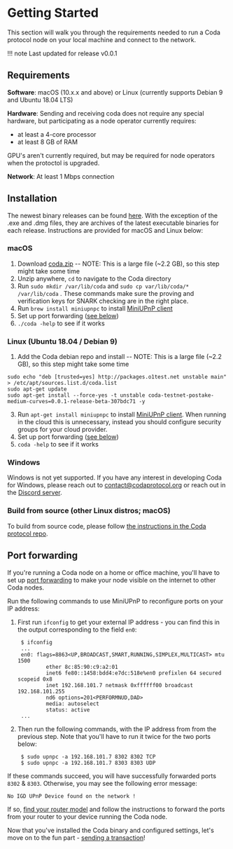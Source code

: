 # Getting Started

This section will walk you through the requirements needed to run a Coda protocol node on your local machine and connect to the network.

!!! note
    Last updated for release v0.0.1

## Requirements

**Software**: macOS (10.x.x and above) or Linux (currently supports Debian 9 and Ubuntu 18.04 LTS)

**Hardware**: Sending and receiving coda does not require any special hardware, but participating as a node operator currently requires:
- at least a 4-core processor
- at least 8 GB of RAM

GPU's aren't currently required, but may be required for node operators when the protoctol is upgraded.

**Network**: At least 1 Mbps connection

## Installation

The newest binary releases can be found [here](). With the exception of the .exe and .dmg files, they are archives of the latest executable binaries for each release. Instructions are provided for macOS and Linux below:

### macOS

1. Download [coda.zip](https://s3-us-west-2.amazonaws.com/wallet.o1test.net/coda-daemon-macos.zip) -- NOTE: This is a large file (~2.2 GB), so this step might take some time
2. Unzip anywhere, `cd` to navigate to the Coda directory
3. Run `sudo mkdir /var/lib/coda` and `sudo cp var/lib/coda/* /var/lib/coda` . These commands make sure the proving and verification keys for SNARK checking are in the right place.
3. Run `brew install miniupnpc` to install [MiniUPnP client](https://github.com/miniupnp/miniupnp)
4. Set up port forwarding ([see below](/docs/getting-started/#port-forwarding))
5. `./coda -help` to see if it works

### Linux (Ubuntu 18.04 / Debian 9)

1. Add the Coda debian repo and install -- NOTE: This is a large file (~2.2 GB), so this step might take some time

```
sudo echo "deb [trusted=yes] http://packages.o1test.net unstable main" > /etc/apt/sources.list.d/coda.list
sudo apt-get update
sudo apt-get install --force-yes -t unstable coda-testnet-postake-medium-curves=0.0.1-release-beta-307bdc71 -y
```

3. Run `apt-get install miniupnpc` to install [MiniUPnP client](https://github.com/miniupnp/miniupnp). When running in the cloud this is unnecessary, instead you should configure security groups for your cloud provider.
4. Set up port forwarding ([see below](/docs/getting-started/#port-forwarding))
5. `coda -help` to see if it works


### Windows

Windows is not yet supported. If you have any interest in developing Coda for Windows, please reach out to contact@codaprotocol.org or reach out in the [Discord server](https://discord.gg/ShKhA7J).

### Build from source (other Linux distros; macOS)

To build from source code, please follow [the instructions in the Coda protocol repo](https://github.com/CodaProtocol/coda/blob/master/README-dev.md#building-coda).

## Port forwarding

If you're running a Coda node on a home or office machine, you'll have to set up [port forwarding](https://en.wikipedia.org/wiki/Port_forwarding) to make your node visible on the internet to other Coda nodes.

Run the following commands to use MiniUPnP to reconfigure ports on your IP address:

1. First run `ifconfig` to get your external IP address - you can find this in the output corresponding to the field `en0`:


        $ ifconfig
        ...
        en0: flags=8863<UP,BROADCAST,SMART,RUNNING,SIMPLEX,MULTICAST> mtu 1500
                ether 8c:85:90:c9:a2:01 
                inet6 fe80::1458:bdd4:e7dc:518e%en0 prefixlen 64 secured scopeid 0x8 
                inet 192.168.101.7 netmask 0xffffff00 broadcast 192.168.101.255
                nd6 options=201<PERFORMNUD,DAD>
                media: autoselect
                status: active
        ...

2. Then run the following commands, with the IP address from from the previous step. Note that you'll have to run it twice for the two ports below:

        $ sudo upnpc -a 192.168.101.7 8302 8302 TCP
        $ sudo upnpc -a 192.168.101.7 8303 8303 UDP

If these commands succeed, you will have successfully forwarded ports `8302` & `8303`. Otherwise, you may see the following error message:

    No IGD UPnP Device found on the network !

If so, [find your router model](https://portforward.com/router.htm) and follow the instructions to forward the ports from your router to your device running the Coda node.

Now that you've installed the Coda binary and configured settings, let's move on to the fun part - [sending a transaction](/docs/my-first-transaction/)!
